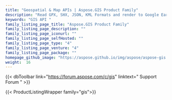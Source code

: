 ```yaml
---
title: "Geospatial & Map APIs | Aspose.GIS Product Family"
description: "Read GPX, SHX, JSON, KML Formats and render to Google Earth, ESRI Shapefile, GeoJSON, FileGDB, KML & OSM XML. Reproject Geometries, Compute Topological Relations. "
keywords: "GIS API "
family_listing_page_title: "Aspose.GIS Product Family"
family_listing_page_description: ""
family_listing_page_iconurl: ""
family_listing_page_selfHosted: ""
family_listing_page_type: "4"
family_listing_page_venture: "4"
family_listing_page_package: ""
homepage_github_image: "https://aspose.github.io/img/aspose/aspose-gis.png"
weight:  16
---
```


{{< dbToolbar link="https://forum.aspose.com/c/gis" linktext=" Support Forum " >}}

{{< ProductListingWrapper family="gis">}}
